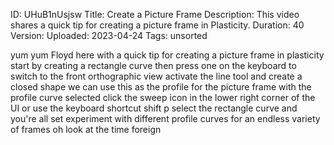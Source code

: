 ID: UHuB1nUsjsw
Title: Create a Picture Frame
Description: This video shares a quick tip for creating a picture frame in Plasticity.
Duration: 40
Version: 
Uploaded: 2023-04-24
Tags: unsorted

yum yum Floyd here with a quick tip for
creating a picture frame in plasticity
start by creating a rectangle curve then
press one on the keyboard to switch to
the front orthographic view activate the
line tool and create a closed shape we
can use this as the profile for the
picture frame with the profile curve
selected click the sweep icon in the
lower right corner of the UI or use the
keyboard shortcut shift p select the
rectangle curve and you're all set
experiment with different profile curves
for an endless variety of frames oh look
at the time
foreign
